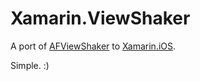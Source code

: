 Xamarin.ViewShaker
==================

A port of [AFViewShaker] to [Xamarin.iOS]. 

Simple. :)

[AFViewShaker]:https://github.com/ArtFeel/AFViewShaker
[Xamarin.iOS]:https://xamarin.com/